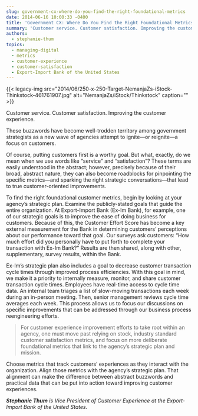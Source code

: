 ```yaml
---
slug: government-cx-where-do-you-find-the-right-foundational-metrics
date: 2014-06-16 10:00:33 -0400
title: 'Government CX: Where Do You Find the Right Foundational Metrics?'
summary: 'Customer service. Customer satisfaction. Improving the customer experience. These buzzwords have become well-trodden territory among government strategists as a new wave of agencies attempt to ignite&mdash;or reignite&mdash;a focus on customers. Of course, putting customers first is a worthy goal. But what, exactly, do we mean when we use words like &ldquo;service&rdquo; and &ldquo;satisfaction&rdquo;? These terms'
authors:
  - stephanie-thum
topics:
  - managing-digital
  - metrics
  - customer-experience
  - customer-satisfaction
  - Export-Import Bank of the United States
---
```


{{< legacy-img src="2014/06/250-x-250-Target-NemanjaZs-iStock-Thinkstock-461761907.jpg" alt="NemanjaZs/iStock/Thinkstock" caption="" >}} 

Customer service. Customer satisfaction. Improving the customer experience.

These buzzwords have become well-trodden territory among government strategists as a new wave of agencies attempt to ignite—or reignite—a focus on customers.

Of course, putting customers first is a worthy goal. But what, exactly, do we mean when we use words like “service” and “satisfaction”? These terms are easily understood in the abstract; however, precisely because of their broad, abstract nature, they can also become roadblocks for pinpointing the specific metrics—and sparking the right strategic conversations—that lead to true customer-oriented improvements.

To find the right foundational customer metrics, begin by looking at your agency’s strategic plan. Examine the publicly-stated goals that guide the entire organization. At Export-Import Bank (Ex-Im Bank), for example, one of our strategic goals is to improve the ease of doing business for customers. Because of this, the Customer Effort Score has become a key external measurement for the Bank in determining customers’ perceptions about our performance toward that goal. Our surveys ask customers: “How much effort did you personally have to put forth to complete your transaction with Ex-Im Bank?” Results are then shared, along with other, supplementary, survey results, within the Bank.

Ex-Im’s strategic plan also includes a goal to decrease customer transaction cycle times through improved process efficiencies. With this goal in mind, we make it a priority to internally measure, monitor, and share customer transaction cycle times. Employees have real-time access to cycle time data. An internal team triages a list of slow-moving transactions each week during an in-person meeting. Then, senior management reviews cycle time averages each week. This process allows us to focus our discussions on specific improvements that can be addressed through our business process reengineering efforts.

> For customer experience improvement efforts to take root within an agency, one must move past relying on stock, industry standard customer satisfaction metrics, and focus on more deliberate foundational metrics that link to the agency’s strategic plan and mission.

Choose metrics that track customers’ experiences as they interact with the organization. Align those metrics with the agency’s strategic plan. That alignment can make the difference between abstract buzzwords and practical data that can be put into action toward improving customer experiences.

_**Stephanie Thum** is Vice President of Customer Experience at the Export-Import Bank of the United States._